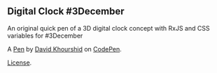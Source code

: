 Digital Clock #3December
------------------------
An original quick pen of a 3D digital clock concept with RxJS and CSS variables for #3December

A [Pen](http://codepen.io/davidkpiano/pen/Vmyyzd) by [David Khourshid](http://codepen.io/davidkpiano) on [CodePen](http://codepen.io/).

[License](http://codepen.io/davidkpiano/pen/Vmyyzd/license).